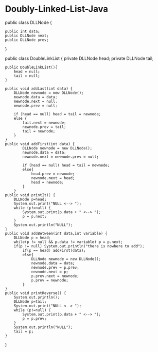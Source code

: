 # Doubly-Linked-List-Java


public class DLLNode {
	
	public int data;
	public DLLNode next;
	public DLLNode prev;
}


public class DoubleLinkList {
	private DLLNode head;
	private DLLNode tail;
	
	public DoubleLinkList(){
		head = null;
		tail = null;
	}
	
	public void addLast(int data) {
		DLLNode newnode = new DLLNode();
		newnode.data = data;
		newnode.next = null;
		newnode.prev = null;
    
		if (head == null) head = tail = newnode; 
		else {
			tail.next = newnode;
			newnode.prev = tail;
			tail = newnode;
		}
	}
	public void addFirst(int data) {
		    DLLNode newnode = new DLLNode();
		    newnode.data = data;
		    newnode.next = newnode.prev = null;
		    
		    if (head == null) head = tail = newnode;
		    else{
		    	head.prev = newnode;
		    	newnode.next = head;
		    	head = newnode;
		    }
		}
	public void printIt() {
		DLLNode p=head;
		System.out.print("NULL <--> ");
		while (p!=null) {
			System.out.print(p.data + " <--> ");
			p = p.next;
		}
		System.out.println("NULL");
	}
	public void addBetween(int data,int variable) {
		DLLNode p = head;
		while(p != null && p.data != variable) p = p.next;
		if(p != null) System.out.println("there is nowhere to add");
			if(p == head) addFirst(data);
			else{
				DLLNode newnode = new DLLNode();
				newnode.data = data;
				newnode.prev = p.prev;
				newnode.next = p;
				p.prev.next = newnode;
				p.prev = newnode;
			}
	}	
	public void printReverse() {
		System.out.println();
		DLLNode p=tail;
		System.out.print("NULL <--> ");
		while (p!=null) {
			System.out.print(p.data + " <--> ");
			p = p.prev;
		}
		System.out.println("NULL");
		tail = p;
	}
}
